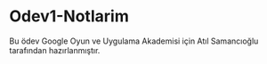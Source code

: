 # Odev1-Notlarim
Bu ödev Google Oyun ve Uygulama Akademisi için Atıl Samancıoğlu tarafından hazırlanmıştır.
